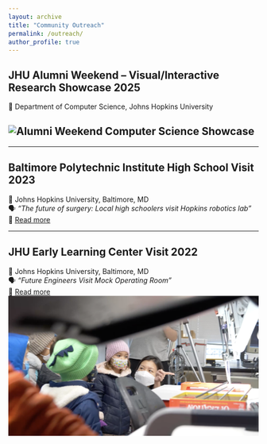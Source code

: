 ```yaml
---
layout: archive
title: "Community Outreach"
permalink: /outreach/
author_profile: true
---
```


## JHU Alumni Weekend – Visual/Interactive Research Showcase 2025

📍 Department of Computer Science, Johns Hopkins University

<!-- 🔗 [Read more](LINK_TO_SHOWCASE_PAGE) -->

## <img src="/images/alumni_weekend_showcase2025.PNG" alt="Alumni Weekend Computer Science Showcase" width="600"/>

---

## Baltimore Polytechnic Institute High School Visit 2023

📍 Johns Hopkins University, Baltimore, MD  
🗣️ _“The future of surgery: Local high schoolers visit Hopkins robotics lab”_  
🔗 [Read more](https://www.cs.jhu.edu/news/the-future-of-surgery-local-high-schoolers-visit-hopkins-robotics-lab/)

<!-- <img src="/images/polytech_visit2023.jpg" alt="Baltimore Polytechnic Institute High School Visit 2023" width="600"/> -->

---

## JHU Early Learning Center Visit 2022

📍 Johns Hopkins University, Baltimore, MD  
🗣️ _“Future Engineers Visit Mock Operating Room”_  
🔗 [Read more](https://hub.jhu.edu/gallery/2022/12/12/mock-er-early-learning-center/)  
<img src="/images/early_learning_visit2022.png" alt="JHU Early Learning Center Visit 2022" width="600"/>

